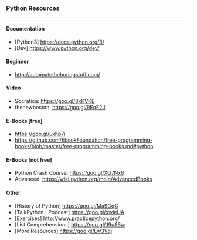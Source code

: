 ### Python Resources
------

#### Documentation

* [Python3] https://docs.python.org/3/
* [Dev] https://www.python.org/dev/

#### Beginner

* http://automatetheboringstuff.com/

#### Video

* Socratica: https://goo.gl/8xKVKE
* thenewboston: https://goo.gl/9EqF2J

#### E-Books [free]

* https://goo.gl/Lxhp7i
* https://github.com/EbookFoundation/free-programming-books/blob/master/free-programming-books.md#python

#### E-Books [not free]

* Python Crash Course: https://goo.gl/XQ7Nx6
* Advanced: https://wiki.python.org/moin/AdvancedBooks

#### Other

* [History of Python] https://goo.gl/Ma9GqG
* [TalkPython | Podcast] https://goo.gl/xwieUA
* [Exercises] http://www.practicepython.org/
* [List Comprehensions] https://goo.gl/J9u86w
* [More Resources] https://goo.gl/Lw3Vqi
